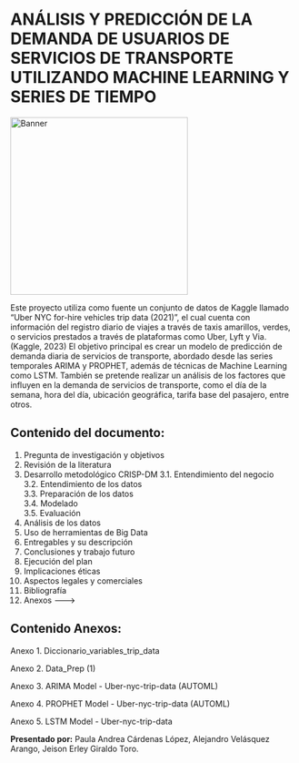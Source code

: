 # ANÁLISIS Y PREDICCIÓN DE LA DEMANDA DE USUARIOS DE SERVICIOS DE TRANSPORTE UTILIZANDO MACHINE LEARNING Y SERIES DE TIEMPO

<img width="312" alt="Banner" src="https://github.com/Paulacardenas/sturdy-succotash/assets/118617155/392832c2-21cc-4589-a418-5edbbc81d66c">

Este proyecto utiliza como fuente un conjunto de datos de Kaggle llamado “Uber NYC for-hire vehicles trip data (2021)”, el cual cuenta con información del registro diario de viajes a través de taxis amarillos, verdes, o servicios prestados a través de plataformas como Uber, Lyft y Via. (Kaggle, 2023)
El objetivo principal es crear un modelo de predicción de demanda diaria de servicios de transporte, abordado desde las series temporales ARIMA y PROPHET, además de técnicas de Machine Learning como LSTM. También se pretende realizar un análisis de los factores que influyen en la demanda de servicios de transporte, como el día de la semana, hora del día, ubicación geográfica, tarifa base del pasajero, entre otros.

## Contenido del documento:
1.	Pregunta de investigación y objetivos
2.	Revisión de la literatura	
3.	Desarrollo metodológico CRISP-DM
    3.1.	Entendimiento del negocio	
    3.2.	Entendimiento de los datos	
    3.3.	Preparación de los datos	
    3.4.	Modelado	
    3.5.	Evaluación
4.	Análisis de los datos
5.	Uso de herramientas de Big Data
6.	Entregables y su descripción
7.	Conclusiones y trabajo futuro
8.	Ejecución del plan
9.	Implicaciones éticas	
10.	Aspectos legales y comerciales	
11.	Bibliografía	
12.	Anexos --->

## Contenido Anexos:

Anexo 1. Diccionario_variables_trip_data

Anexo 2. Data_Prep (1)

Anexo 3. ARIMA Model - Uber-nyc-trip-data (AUTOML)

Anexo 4. PROPHET Model - Uber-nyc-trip-data (AUTOML)

Anexo 5. LSTM Model - Uber-nyc-trip-data

**Presentado por:** Paula Andrea Cárdenas López, Alejandro Velásquez Arango, Jeison Erley Giraldo Toro.
